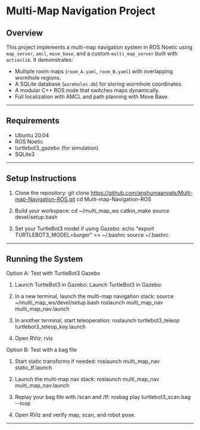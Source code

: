 # Multi-Map Navigation Project

## Overview

This project implements a multi-map navigation system in ROS Noetic using `map_server`, `amcl`, `move_base`, and a custom `multi_map_server` built with `actionlib`. It demonstrates:
- Multiple room maps (`room_A.yaml`, `room_B.yaml`) with overlapping wormhole regions.
- A SQLite database (`wormholes.db`) for storing wormhole coordinates.
- A modular C++ ROS node that switches maps dynamically.
- Full localization with AMCL and path planning with Move Base.

---

## Requirements

- Ubuntu 20.04
- ROS Noetic
- turtlebot3_gazebo (for simulation)
- SQLite3

---

## Setup Instructions

1. Clone the repository:
   git clone https://github.com/anshumaanvats/Multi-map-Navigation-ROS.git
   cd Multi-map-Navigation-ROS

2. Build your workspace:
cd ~/multi_map_ws
catkin_make
source devel/setup.bash

3. Set your TurtleBot3 model if using Gazebo:
echo "export TURTLEBOT3_MODEL=burger" >> ~/.bashrc
source ~/.bashrc

---

## Running the System

Option A: Test with TurtleBot3 Gazebo

1. Launch TurtleBot3 in Gazebo:
Launch TurtleBot3 in Gazebo:

2. In a new terminal, launch the multi-map navigation stack:
source ~/multi_map_ws/devel/setup.bash
roslaunch multi_map_nav multi_map_nav.launch

3. In another terminal, start teleoperation:
roslaunch turtlebot3_teleop turtlebot3_teleop_key.launch

4. Open RViz:
rviz

Option B: Test with a bag file

1. Start static transforms if needed:
roslaunch multi_map_nav static_tf.launch

2. Launch the multi-map nav stack:
roslaunch multi_map_nav multi_map_nav.launch

3. Replay your bag file with /scan and /tf:
rosbag play turtlebot3_scan.bag --loop

4. Open RViz and verify map, scan, and robot pose.

---

